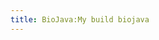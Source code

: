```yaml
---
title: BioJava:My build biojava
---
```


<xml>

<?xml version="1.0"?>
<project name="biojava" default="package-biojava" basedir=".">

` `<target name="init" description="Checks environment and setup variables">  
`   `<tstamp />  
`   `<tstamp>  
`     `<format property="build.time" pattern="MM/dd/yyyy hh:mm aa" />  
`   `</tstamp>  
`   `<property name="version"        value="1.7.1" />  
`   `<property name="build.compiler" value="javac1.5" />  
`   `<property name="classpath"      value="bytecode.jar:commons-cli.jar:commons-collections-2.1.jar:commons-dbcp-1.1.jar:commons-pool-1.1.jar:hsqldb.jar:jgrapht-jdk1.5.jar" />  
`   `<property name="ant-tasks.path" value="ant-lib/sablecc.jar:ant-lib/anttask.jar" />

`   `<available classpath="${java.class.path}"
               classname="junit.framework.TestCase"
               property="junit.present" />

`   `<available classpath="${java.class.path}"
               classname="org.apache.tools.ant.taskdefs.XSLTProcess$OutputProperty"
               property="outputproperty.support" />

`   `<available classpath="${java.class.path}"
               classname="org.apache.tools.ant.taskdefs.optional.junit.JUnitTest"
               property="junit.support" />

`   `<available classpath="${java.class.path}"
               classname="java.nio.Buffer"
               property="java14">  
`   `</available>

`   `<available classpath="${classpath}"
               classname="org.hsqldb.jdbcDriver"
               property="sqlDriver.hsqldb">  
`   `</available>

`   `<echo message="Building biojava-${version} at ${build.time}" />  
`   `<echo message="Java Home:                       ${java.home}"/>  
`   `<echo message="JUnit present:                   ${junit.present}" />  
`   `<echo message="JUnit supported by Ant:          ${junit.support}" />  
`   `<echo message="HSQLDB driver present:           ${sqlDriver.hsqldb}" />  
`   `<echo message="XSLT support:                    ${outputproperty.support}"/>

`   `<property name="bioj" value="."/>

`   `<property name="readme"        value="${bioj}/README" />  
`   `<property name="license"       value="${bioj}/LICENSE" />  
`   `<property name="src.dir"       value="${bioj}/src" />  
`   `<property name="tests.dir"     value="${bioj}/tests" />  
`   `<property name="demos.dir"     value="${bioj}/demos" />  
`   `<property name="apps.dir"      value="${bioj}/apps" />  
`   `<property name="docs.dir"      value="${bioj}/docs" />  
`   `<property name="doc.css.file"  value="${bioj}/biojava-doc.css" />  
`   `<property name="reports.dir"   value="${bioj}/reports" />  
`   `<property name="manifest.dir"  value="${bioj}/manifest" />  
`   `<property name="resources.dir" value="${bioj}/resources" />

`   `<property name="build.dir"         value="${bioj}/ant-build" />  
`   `<property name="build.classes.dir" value="${build.dir}/classes" />

`   `<property name="javac.depend"      value="false" />  
`   `<property name="javac.debug"       value="true" />  
`   `<property name="javac.deprecation" value="false" />  
`   `<property name="javac.source"      value="1.5" />  
`   `<property name="javac.target"      value="1.5" />

`   `<property name="build.dest.docs"     value="${build.dir}/docs" />  
`   `<property name="build.dest.doccheck" value="${build.dir}/docs/check" />  
`   `<property name="packages"            value="org.*" />

`   `<property name="name.biojava"           value="biojava" />  
`   `<property name="Name.biojava"           value="BioJava" />  
`   `<property name="build.dest.biojava"     value="${build.classes.dir}/${name.biojava}" />  
`   `<property name="build.docs.biojava"     value="${build.dest.docs}/${name.biojava}" />  
`   `<property name="build.doccheck.biojava" value="${build.dest.doccheck}/${name.biojava}" />  
`   `<property name="jar.biojava"            value="${build.dir}/${name.biojava}.jar" />  
`   `<property name="manifest.file.biojava"  value="${manifest.dir}/${name.biojava}.txt" />  
`   `  
`   `<property name="name.tests"       value="tests" />  
`   `<property name="build.dest.tests" value="${build.classes.dir}/${name.tests}" />  
`   `<property name="build.docs.tests" value="${build.dest.docs}/${name.tests}" />  
`   `<property name="reports.tests"    value="${bioj}/reports/tests" />  
`   `  
`   `<property name="name.demos"          value="demos" />  
`   `<property name="Name.demos"          value="BioJava Demos" />  
`   `<property name="build.dest.demos"    value="${build.classes.dir}/${name.demos}" />  
`   `<property name="build.docs.demos"    value="${build.dest.docs}/${name.demos}" />  
`   `<property name="jar.demos"           value="${build.dir}/${name.demos}.jar" />  
`   `<property name="manifest.file.demos" value="${manifest.dir}/${name.demos}.txt" />  
`   `  
`   `<property name="name.apps"          value="apps" />  
`   `<property name="Name.apps"          value="BioJava Applications" />  
`   `<property name="build.dest.apps"    value="${build.classes.dir}/${name.apps}" />  
`   `<property name="build.docs.apps"    value="${build.dest.docs}/${name.apps}" />  
`   `<property name="jar.apps"           value="${build.dir}/${name.apps}.jar" />  
`   `<property name="manifest.file.apps" value="${manifest.dir}/${name.apps}.txt" />

`   `<property name="dist.root"          value="${bioj}/dist" />  
`   `<property name="dist.dir"           value="${dist.root}/${name.biojava}-${version}" />  
` `</target>

` `<target name="prepare" depends="init" description="creates basic directories">  
`   `  
`   `<mkdir dir="${build.dir}" />

`   `<copy todir="${build.dir}">  
`     `<fileset dir=".">  
`       `<include name="*.jar" />  
`     `</fileset>  
`   `</copy>

` `</target>

` `<target name="prepare-taglets" depends="prepare" description="Copies taglet files">  
`   `<mkdir dir="${build.dest.taglets}" />  
`   `<mkdir dir="${build.docs.taglets}" />  
` `</target>

` `<target name="prepare-biojava" depends="prepare"
  description="Prepares biojava source files">  
`   `  
`   `<mkdir dir="${build.dest.biojava}" />  
`   `<mkdir dir="${build.docs.biojava}" />  
`   `<mkdir dir="${build.doccheck.biojava}" />  
` `</target>

` `<target name="prepare-tests" depends="prepare"
  description="Prepares the test source code">

`   `<mkdir dir="${build.dest.tests}" />  
`   `<mkdir dir="${build.docs.tests}" />  
`   `<mkdir dir="${reports.tests}" />  
` `</target>

` `<target name="prepare-demos" depends="prepare"
  description="Prepares the demos code">

`   `<mkdir dir="${build.dest.demos}" />  
`   `<mkdir dir="${build.docs.demos}" />  
` `</target>

` `<target name="prepare-apps" depends="prepare"
  description="Prepares the apps code">

`   `<mkdir dir="${build.dest.apps}" />  
`   `<mkdir dir="${build.docs.apps}" />  
` `</target>

` `<target name="prepare-javadocs" depends="prepare" description="Prepares the javadocs">

`   `<mkdir dir="${build.dest.docs}" />  
` `</target>

` `<target name="compile-biojava" depends="prepare-biojava"
  description="Compiles the source directory">  
`   `<javac
      encoding="ISO-8859-1"
      srcdir="${src.dir}"
      destdir="${build.dest.biojava}"
      depend="${javac.depend}"
      deprecation="${javac.deprecation}"
      source="${javac.source}"
      target="${javac.target}"
      debug="${javac.debug}">  
`     `<classpath>  
`       `<pathelement path="${classpath}" />  
`     `</classpath>  
`   `</javac>  
` `</target>

` `<target name="compile-tests" depends="prepare-tests,package-biojava"
  description="Compiles the tests directory">  
`   `<javac
      encoding="ISO-8859-1"
      srcdir="${tests.dir}"
      destdir="${build.dest.tests}"
      depend="${javac.depend}"
      deprecation="${javac.deprecation}"
      source="${javac.source}"
      target="${javac.target}"
      debug="${javac.debug}">  
`     `<classpath>  
`       `<pathelement path="${classpath}" />  
`       `<pathelement path="${jar.biojava}" />  
`     `</classpath>  
`   `</javac>  
` `</target>

` `<target name="compile-demos" depends="prepare-demos,package-biojava"
  description="Compiles the demos directory">  
`   `<javac
      encoding="ISO-8859-1"
      srcdir="${demos.dir}"
      destdir="${build.dest.demos}"
      depend="${javac.depend}"
      deprecation="${javac.deprecation}"
      source="${javac.source}"
      target="${javac.target}"
      debug="${javac.debug}">  
`     `<classpath>  
`       `<pathelement path="${classpath}" />  
`       `<pathelement path="${jar.biojava}" />  
`     `</classpath>  
`   `</javac>  
` `</target>

` `<target name="compile-apps" depends="prepare-apps,package-biojava"
  description="Compiles the apps directory">  
`   `<javac
      encoding="ISO-8859-1"
      srcdir="${apps.dir}"
      destdir="${build.dest.apps}"
      depend="${javac.depend}"
      deprecation="${javac.deprecation}"
      source="${javac.source}"
      target="${javac.target}"
      debug="${javac.debug}">  
`     `<classpath>  
`       `<pathelement path="${classpath}" />  
`       `<pathelement path="${jar.biojava}" />  
`     `</classpath>  
`   `</javac>  
` `</target>

` `<target name="package-biojava" depends="compile-biojava"
  description="create biojava class jar file">  
`   `<jar
      jarfile="${jar.biojava}"
      manifest="${manifest.dir}/biojava.txt"
    >  
`     `<fileset dir="${build.dest.biojava}" />  
`     `<fileset dir="${resources.dir}" />  
`   `</jar>  
` `</target>

` `<target name="package-demos" depends="init,package-biojava,compile-demos"
  description="create the demo jar file">  
`   `<jar
      jarfile="${jar.demos}"
      manifest="${manifest.dir}/demos.txt"
    >  
`     `<fileset dir="${build.dest.demos}" />  
`   `</jar>  
` `</target>

` `<target name="package-apps" depends="init,package-biojava,compile-apps"
  description="create the apps jar file">  
`   `<jar
      jarfile="${jar.apps}"
      manifest="${manifest.dir}/apps.txt"
    >  
`     `<fileset dir="${build.dest.apps}" />  
`   `</jar>  
` `</target>

` `<target
    name="package-all"
    depends="package-biojava,package-demos,package-apps"
    description="create all the jar files" />

<target
    name="sign"
    depends="package-biojava"
    description="sign the biojava.jar file with jarsigner"
    >

`   `<copy file="${jar.biojava}" tofile="${build.dir}/biojavaUnsigned.jar" />

`   `<signjar jar="${build.dir}/biojavaUnsigned.jar"
             signedjar="${jar.biojava}"
             keystore="selfSignedCertificate/selfSignedCertificate.store"
             storepass="biojavaCVS" 
         alias="biojavaCVS" />

`    `<delete file="${build.dir}/biojavaUnsigned.jar"/>

` `</target>

` `<target name="javadocs-biojava" depends="clean, prepare-biojava"
  description="Creates the API documentation">  
`   `<echo message="building custom javadocs" />  
`   `<javadoc
      encoding="ISO-8859-1"
      packagenames="${packages}"
      sourcepath="${src.dir}"
      classpath="${classpath}"
      destdir="${build.docs.biojava}"
      author="true"
      version="true"
      use="true"
      source="1.5"
      windowtitle="${Name.biojava}-${version} API (Javadocs) (${build.time})"
      doctitle="${Name.biojava}-${version} API (${build.time})"
      maxmemory="150m"
      footer="&lt;script src=&quot;http://www.google-analytics.com/urchin.js&quot; type=&quot;text/javascript&quot;&gt;&lt;/script&gt;&lt;script type=&quot;text/javascript&quot;&gt;_uacct = &quot;UA-1326640-1&quot;;urchinTracker();&lt;/script&gt;"
      >  
`      `<link href="http://java.sun.com/j2se/1.5.0/docs/api/" offline="false"/>

`      `<group title="Core biological packages"
              packages="org.biojava.bio:org.biojava.bio.dist:org.biojava.bio.search:org.biojava.bio.seq:org.biojava.bio.seq.db:org.biojava.bio.seq.genomic:org.biojava.bio.seq.io:org.biojava.bio.symbol:org.biojava.bio.alignment:org.biojava.directory:org.biojava.bibliography:org.biojava.bio.taxa:org.biojava.bio.seq.filter" />

`      `<group title="User interface components"
              packages="org.biojava.bio.gui:org.biojava.bio.gui.glyph:org.biojava.bio.gui.sequence:org.biojava.bio.gui.sequence.tracklayout" />

`      `<group title="Sequence databases and formats"
              packages="org.biojava.bio.seq.io.agave:org.biojava.bio.program.das:org.biojava.bio.seq.ragbag:org.biojava.bio.seq.db.emblcd:org.biojava.bio.program.xff:org.biojava.bio.seq.dist:org.biojava.bio.seq.io.game:org.biojava.bio.seq.io.game12:org.biojava.bio.seq.db.biofetch:org.biojava.bio.seq.db.flat:org.biojava.bio.seq.db.biosql:org.biojava.bio.program.indexdb:org.biojava.bio.program.das.dasalignment:org.biojava.bio.program.homologene" />

`      `<group title="Handling output from external tools"
              packages="org.biojava.bio.program:org.biojava.bio.program.gff:org.biojava.bio.program.gff3:org.biojava.bio.program.sax:org.biojava.bio.program.xml:org.biojava.bio.program.blast2html:org.biojava.bio.program.search:org.biojava.bio.program.ssbind:org.biojava.bio.program.phred:org.biojava.bio.program.hmmer:org.biojava.bio.program.sax.blastxml" />

`      `<group title="Dynamic programming packages"
              packages="org.biojava.bio.dp:org.biojava.bio.dp.onehead:org.biojava.bio.dp.twohead" />

`      `<group title="Chromatogram and trace file support"
              packages="org.biojava.bio.chromatogram:org.biojava.bio.program.abi:org.biojava.bio.program.scf:org.biojava.bio.chromatogram.graphic" />

`      `<group title="Macromolecular structure"
              packages="org.biojava.bio.structure:org.biojava.bio.structure.io:org.biojava.bio.program.das.dasstructure:org.biojava.bio.structure.align:org.biojava.bio.structure.align.helper:org.biojava.bio.structure.align.pairwise:org.biojava.bio.structure.jama" />`    `  
`             `  
`      `<group title="Utilities and developers' packages"
              packages="org.biojava.utils.process:org.biojava.bio.seq.impl:org.biojava.bio.seq.projection:org.biojava.utils:org.biojava.utils.cache:org.biojava.utils.xml:org.biojava.utils.stax:org.biojava.utils.io:org.biojava.utils.math:org.biojava.utils.net:org.biojava.utils.candy:org.biojava.bio.seq.io.filterxml:org.biojava.bio.program.tagvalue:org.biojava.ontology:org.biojava.ontology.io:org.biojava.utils.automata:org.biojava.utils.regex:org.biojava.naming:org.biojava.utils.walker" />

`      `<group title="Molecular biology packages"
              packages = "org.biojava.bio.proteomics:org.biojava.bio.proteomics.aaindex:org.biojava.bio.molbio" />  
`             `  
`      `<group title="Ontology packages"
              packages = "org.biojava.bio.ontology:org.biojava.bio.ontology.io"/>  
`                     `  
`      `<group title="Experimental packages"
              packages="org.biojava.stats.svm:org.biojava.stats.svm.tools:org.biojava.bio.seq.homol:org.biojava.utils.lsid:org.biojava.bio.program.unigene:org.biojava.bio.program.ssaha:org.biojava.bio.seq.distributed:org.biojava.bio.annodb:org.biojava.bio.program.formats" />

`      `<group title="Biojava extension (/wikis/BioJavax) packages"
              packages="org.biojavax:org.biojavax.bio:org.biojavax.bio.db:org.biojavax.bio.db.biosql:org.biojavax.bio.db.ncbi:org.biojavax.bio.seq:org.biojavax.bio.seq.io:org.biojavax.bio.taxa:org.biojavax.bio.taxa.io:org.biojavax.ontology:org.biojavax.utils" />  
`             `  
`      `<group title="Genetic Algorithm Framework"
              packages="org.biojavax.ga:org.biojavax.ga.exception:org.biojavax.ga.functions:org.biojavax.ga.impl:org.biojavax.ga.util" />  
`      `<group title="Experimental Phylogeny packages"
              packages="org.biojavax.bio.phylo:org.biojavax.bio.phylo.io:org.biojavax.bio.phylo.io.nexus:org.biojavax.bio.phylo.io.phylip:org.biojavax.bio.phylo.tree" />  
`      `  
`   `</javadoc>  
` `</target>

` `<target name="javadocs-demos" depends="prepare-demos,compile-biojava"
  description="Create the demos API documentation">  
`   `<javadoc
      encoding="ISO-8859-1"
      packagenames="**"
      sourcepath="${demos.dir}"
      classpath="${classpath}:${build.dest.biojava}"
      destdir="${build.docs.demos}"
      author="true"
      version="true"
      use="true"
      source="1.5"
      windowtitle="${Name.demos} API"
      doctitle="${Name.demos}"
      maxmemory="100m">  
`     `<link href="http://java.sun.com/j2se/1.5.0/docs/api/" offline="false"/>  
`     `<link href="../biojava" offline="true" packagelistLoc="${build.docs.biojava}/package-list}"/>  
`   `</javadoc>  
` `</target>

` `<target name="javadocs-apps" depends="prepare-apps,compile-biojava"
  description="Create the apps API documentation">  
`   `<javadoc
      encoding="ISO-8859-1"
      packagenames="org.*"
      sourcepath="${apps.dir}"
      classpath="${classpath}:${build.dest.biojava}"
      destdir="${build.docs.apps}"
      author="true"
      version="true"
      use="true"
      source="1.5"
      windowtitle="${Name.apps} API"
      doctitle="${Name.apps}"
      maxmemory="100m">  
`     `<link href="http://java.sun.com/j2se/1.5.0/docs/api/" offline="false"/>  
`     `<link href="../biojava" offline="true" packagelistLoc="${build.docs.biojava}/package-list}"/>  
`   `</javadoc>  
` `</target>

` `<target
    name="javadocs-all"
    depends="javadocs-biojava,javadocs-demos,javadocs-apps"
    description="Creates the javadocs for all components"
  />

` `<target name="runtests" 
      depends="compile-tests"
      description="Run all tests, can be quite slow">  
`   `<property name="test.subtree" value="**" />  
`   `<echo message="Running tests:           ${test.subtree}" />  
`   `<junit maxmemory="128m" printsummary="yes" haltonfailure="no" reloading="no">  
`     `<formatter type="plain" usefile="true" />  
`     `<classpath>  
`       `  
`       `<pathelement path="${build.dest.biojava}" />  
`       `  
`       `<pathelement path="${resources.dir}" />  
`       `  
`       `<pathelement path="${build.dest.tests}" />  
`       `  
`       `<pathelement path="${tests.dir}/files" />  
`       `  
`       `<pathelement path="${tests.dir}" />  
`       `  
`       `<pathelement path="${classpath}" />  
`       `  
`       `<pathelement path="${java.class.path}" />  
`     `</classpath>  
`     `  
`     `<batchtest fork="no" todir="${reports.tests}" if="junit.present">  
`       `<fileset dir="${build.dest.tests}">  
`         `<include name="${test.subtree}/*Test.class" />  
`         `<include name="${test.subtree}/*TestSuite.class" />  
`         `<exclude name="**/Abstract*Test.class" />  
`       `</fileset>  
`     `</batchtest>  
`   `</junit>  
` `</target>

` `<target name="doccheck-biojava" depends="prepare-biojava"
    description="Checks the API documentation">  
`   `<javadoc
      encoding="ISO-8859-1"
      doclet="com.sun.tools.doclets.doccheck.DocCheck"
      docletpath="doccheck.jar"
      packagenames="${packages}"
      sourcepath="${src.dir}"
      classpath="${classpath}"
      destdir="${build.doccheck.biojava}"
      source="1.5"
      maxmemory="80m">  
`   `</javadoc>  
` `</target>

` `<target name="cruise" 
          depends="clean,package-biojava,compile-tests"
          description="Run clean, build and tests for CruiseControl">  
`   `<property name="test.subtree" value="**" />  
`   `<echo message="Running tests:           ${test.subtree}" />  
`   `<junit  maxmemory="128m" 
            printsummary="yes" 
        haltonfailure="no" 
        reloading="no"
        errorProperty="test.failed"
        >  
`     `<formatter type="xml" />  
`     `<classpath>  
`       `  
`       `<pathelement path="${build.dest.biojava}" />  
`       `  
`       `<pathelement path="${resources.dir}" />  
`       `  
`       `<pathelement path="${build.dest.tests}" />  
`       `  
`       `<pathelement path="${tests.dir}/files" />  
`       `  
`       `<pathelement path="${tests.dir}" />  
`       `  
`       `<pathelement path="${classpath}" />  
`       `  
`       `<pathelement path="${java.class.path}" />  
`     `</classpath>  
`     `  
`     `<batchtest fork="no" todir="${reports.tests}" if="junit.present">  
`       `<fileset dir="${build.dest.tests}">  
`         `<include name="${test.subtree}/*Test.class" />  
`         `<include name="${test.subtree}/*TestSuite.class" />  
`         `<exclude name="**/Abstract*Test.class" />  
`       `</fileset>  
`     `</batchtest>`      `  
`   `</junit>  
`   `<fail message="Tests failed: check test reports." if="test.failed" />  
` `</target>

` `<target name="clean" 
      depends="init"
      description="Cleans everything">  
`   `<delete dir="${build.dir}" />  
`   `<delete dir="${reports.tests}" />  
` `</target>  
` `  
` `  
` `<target name="clean-dist" depends="init" description="Cleans the dist root directory">  
`     `<delete dir="${dist.root}" />  
` `</target>  
` `  
` `  
` `  
` `<target name="dist" depends="clean-dist, init, javadocs-all, package-all" description="copy all the files for a distribution">  
`     `<mkdir dir="${dist.root}"/>  
`     `<mkdir dir="${dist.dir}"/>  
`     `  
`    `  
`     `<copy file="${jar.biojava}" tofile="${dist.dir}/${name.biojava}-${version}.jar"/>  
`     `  
`     `  
`     `<copy file="${jar.apps}" tofile="${dist.dir}/apps-${version}.jar"/>  
`     `  
`     `  
`     `<copy file="${jar.demos}" tofile="${dist.dir}/demos-${version}.jar"/>  
`     `  
`     `  
`     `<copy todir="${dist.dir}">  
`       `<fileset dir=".">  
`         `<include name="*.jar" />  
`       `</fileset>  
`     `</copy>  
`     `  
`     `  
`     `<copy todir="${dist.dir}/doc">  
`         `<fileset dir="${build.dest.docs}"/>  
`     `</copy>  
`     `  
`     `  
`     `<copy todir="${dist.dir}/src">  
`         `<fileset dir="${src.dir}"/>  
`     `</copy>  
`     `  
`     `  
`     `<copy tofile="${dist.dir}/README" file="${bioj}/README"/>  
`     `<copy tofile="${dist.dir}/README.biosql" file="${bioj}/README.biosql"/>  
`     `  
`     `  
`     `<copy todir="${dist.dir}/tests">  
`         `<fileset dir="${tests.dir}"/>  
`     `</copy>  
`     `  
`     `  
`     `<copy todir="${dist.dir}/demos">  
`         `<fileset dir="${demos.dir}"/>  
`     `</copy>  
`     `  
`     `  
`     `<copy todir="${dist.dir}/apps">  
`         `<fileset dir="${apps.dir}"/>  
`     `</copy>  
`     `  
`     `  
`     `<copy tofile="${dist.dir}/LICENSE" file="${bioj}/LICENSE"/>  
`     `<copy tofile="${dist.dir}/LICENSE.COMMONS" file="${bioj}/LICENSE.COMMONS"/>  
`     `  
`     `  
`     `<copy todir="${dist.dir}/manifest">  
`         `<fileset dir="${manifest.dir}"/>  
`     `</copy>  
`     `  
`     `  
`     `<copy todir="${dist.dir}/dtd">  
`         `<fileset dir="${bioj}/dtd"/>  
`     `</copy>  
`     `  
`     `  
`     `<copy todir="${dist.dir}/taglets">  
`         `<fileset dir="${taglets.dir}"/>  
`     `</copy>  
`     `  
`     `  
`     `<copy todir="${dist.dir}/resources">  
`         `<fileset dir="${resources.dir}"/>  
`     `</copy>  
`     `  
`     `  
`     `<copy file="${ant.file}" tofile="${dist.dir}/build.xml"/>  
`     `  
` `</target>  
` `

</project> </xml>
